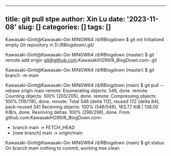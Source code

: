 
---
title: git pull  stpe
author: Xin Lu
date: '2023-11-08'
slug: []
categories: []
tags: []
---

Kawasaki-Ginlt@Kawasaki-Gin MINGW64 /d/RBlogdown
$ git init
Initialized empty Git repository in D:/RBlogdown/.git/

Kawasaki-Ginlt@Kawasaki-Gin MINGW64 /d/RBlogdown (master)
$ git remote add origin git@github.com:KawasakiH299/R_BlogDown.com-.git

Kawasaki-Ginlt@Kawasaki-Gin MINGW64 /d/RBlogdown (master)
$ git branch -m main

Kawasaki-Ginlt@Kawasaki-Gin MINGW64 /d/RBlogdown (main)
$ git pull --rebase origin main
remote: Enumerating objects: 546, done.
remote: Counting objects: 100% (205/205), done.
remote: Compressing objects: 100% (116/116), done.
remote: Total 546 (delta 112), reused 172 (delta 84), pack-reused 341
Receiving objects: 100% (546/546), 183.77 KiB | 136.00 KiB/s, done.
Resolving deltas: 100% (298/298), done.
From github.com:KawasakiH299/R_BlogDown.com-
 * branch            main       -> FETCH_HEAD
 * [new branch]      main       -> origin/main

Kawasaki-Ginlt@Kawasaki-Gin MINGW64 /d/RBlogdown (main)
$ git status
On branch main
nothing to commit, working tree clean

